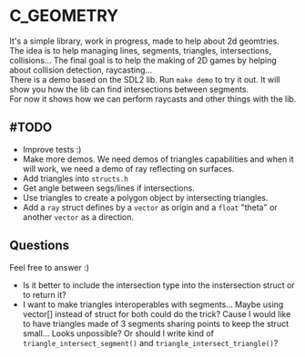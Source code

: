 # C_GEOMETRY

It's a simple library, work in progress, made to help about 2d geomtries.
<br>
The idea is to help managing lines, segments, triangles, intersections, collisions... The final goal is to help the making of 2D games by helping about collision detection, raycasting...
<br>
There is a demo based on the SDL2 lib. Run `make demo` to try it out. It will show you how the lib can find intersections between segments.
<br>
For now it shows how we can perform raycasts and other things with the lib.
<br>
## #TODO
* Improve tests :)
* Make more demos. We need demos of triangles capabilities and when it will work, we need a demo of ray reflecting on surfaces.
* Add triangles into `structs.h`
* Get angle between segs/lines if intersections.
* Use triangles to create a polygon object by intersecting triangles.
* Add a `ray` struct defines by a `vector` as origin and a `float` "theta" or another `vector` as a direction.

## Questions
Feel free to answer :)
* Is it better to include the intersection type into the instersection struct or to return it?
* I want to make triangles interoperables with segments... Maybe using vector[] instead of struct for both could do the trick? Cause I would like to have triangles made of 3 segments sharing points to keep the struct small... Looks unpossible? Or should I write kind of `triangle_intersect_segment()` and `triangle_intersect_triangle()`?
